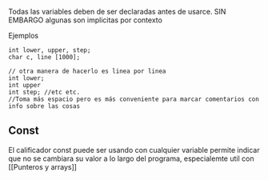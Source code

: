 Todas las variables deben de ser declaradas antes de usarce. SIN EMBARGO algunas son implicitas por contexto

Ejemplos
```
int lower, upper, step;
char c, line [1000];

// otra manera de hacerlo es linea por linea
int lower;
int upper
int step; //etc etc.
//Toma más espacio pero es más conveniente para marcar comentarios con info sobre las cosas
```

## Const
El calificador const puede ser usando con cualquier variable permite indicar que no se cambiara su valor a lo largo del programa, especialemte util con [[Punteros y arrays]]
